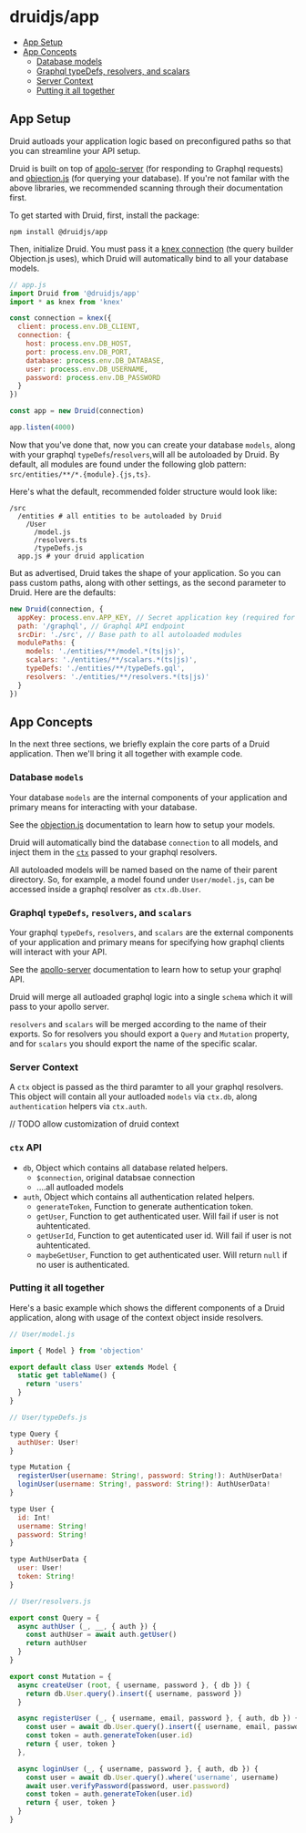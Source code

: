 # druidjs/app

- [App Setup](#app-setup)
- [App Concepts](#app-concepts)
  - [Database models](#database-models)
  - [Graphql typeDefs, resolvers, and scalars](#database-models)
  - [Server Context](#context)
  - [Putting it all together](#putting-it-all-together)

## App Setup

Druid autloads your application logic based on preconfigured paths so that you can streamline your API setup.

Druid is built on top of [apolo-server](https://github.com/apollographql/apollo-server) (for responding to Graphql requests) and [objection.js](https://github.com/Vincit/objection.js/) (for querying your database). If you're not familar with the above libraries, we recommended scanning through their documentation first.

To get started with Druid, first, install the package: 

```
npm install @druidjs/app
```

Then, initialize Druid. You must pass it a [knex connection](https://github.com/tgriesser/knex) (the query builder Objection.js uses), which Druid will automatically bind to all your database models.

```js
// app.js
import Druid from '@druidjs/app'
import * as knex from 'knex'

const connection = knex({
  client: process.env.DB_CLIENT,
  connection: {
    host: process.env.DB_HOST,
    port: process.env.DB_PORT,
    database: process.env.DB_DATABASE,
    user: process.env.DB_USERNAME,
    password: process.env.DB_PASSWORD
  }
})

const app = new Druid(connection)

app.listen(4000)
```

Now that you've done that, now you can create your database `models`, along with your graphql `typeDefs`/`resolvers`,will all be autoloaded by Druid. By default, all modules are found under the following glob pattern: `src/entities/**/*.{module}.{js,ts}`.

Here's what the default, recommended folder structure would look like:

```
/src
  /entities # all entities to be autoloaded by Druid 
    /User
      /model.js
      /resolvers.ts
      /typeDefs.js
  app.js # your druid application
```

But as advertised, Druid takes the shape of your application. So you can pass custom paths, along with other settings, as the second parameter to Druid. Here are the defaults:

```js
new Druid(connection, {
  appKey: process.env.APP_KEY, // Secret application key (required for authentation helpers)
  path: '/graphql', // Graphql API endpoint
  srcDir: './src', // Base path to all autoloaded modules
  modulePaths: {
    models: './entities/**/model.*(ts|js)',
    scalars: './entities/**/scalars.*(ts|js)',
    typeDefs: './entities/**/typeDefs.gql',
    resolvers: './entities/**/resolvers.*(ts|js)'
  }
})

```

## App Concepts 

In the next three sections, we briefly explain the core parts of a Druid application. Then we'll bring it all together with example code.

### Database `models`

Your database `models` are the internal components of your application and primary means for interacting with your database.

See the [objection.js](https://github.com/Vincit/objection.js/) documentation to learn how to setup your models. 

Druid will automatically bind the database `connection` to all models, and inject them in the [`ctx`](#server-context) passed to your graphql resolvers.

All autoloaded models will be named based on the name of their parent directory. So, for example, a model found under `User/model.js`, can be accessed inside a graphql resolver as `ctx.db.User`.

### Graphql `typeDefs`, `resolvers`, and `scalars`

Your graphql `typeDefs`, `resolvers`, and `scalars` are the external components of your application and primary means for specifying how graphql clients will interact with your API.

See the [apollo-server](https://github.com/apollographql/apollo-server) documentation to learn how to setup your graphql API.

Druid will merge all autloaded graphql logic into a single `schema` which it will pass to your apollo server.

`resolvers` and `scalars` will be merged according to the name of their exports. So for resolvers you should export a `Query` and `Mutation` property, and for `scalars` you should export the name of the specific scalar.

### Server Context

A `ctx` object is passed as the third paramter to all your graphql resolvers. This object will contain all your autloaded `models` via `ctx.db`, along `authentication` helpers via `ctx.auth`.

// TODO allow customization of druid context

### `ctx` API

* `db`, Object which contains all database related helpers.
  - `$connection`, original databsae connection
  - ....all autloaded models
* `auth`, Object which contains all authentication related helpers.
  - `generateToken`, Function to generate authentication token.
  - `getUser`, Function to get authenticated user. Will fail if user is not auhtenticated.
  - `getUserId`, Function to get autenticated user id. Will fail if user is not auhtenticated.
  - `maybeGetUser`, Function to get authenticated user. Will return `null` if no user is authenticated.


### Putting it all together

Here's a basic example which shows the different components of a Druid application, along with usage of the context object inside resolvers.

```js
// User/model.js

import { Model } from 'objection'

export default class User extends Model {
  static get tableName() {
    return 'users'
  }
}

// User/typeDefs.js

type Query {
  authUser: User!
}

type Mutation {
  registerUser(username: String!, password: String!): AuthUserData!
  loginUser(username: String!, password: String!): AuthUserData!
}

type User {
  id: Int! 
  username: String! 
  password: String!
}

type AuthUserData {
  user: User!
  token: String!
}

// User/resolvers.js

export const Query = {
  async authUser (_, __, { auth }) {
    const authUser = await auth.getUser()
    return authUser
  }
}

export const Mutation = {
  async createUser (root, { username, password }, { db }) {
    return db.User.query().insert({ username, password })
  }

  async registerUser (_, { username, email, password }, { auth, db }) {
    const user = await db.User.query().insert({ username, email, password })
    const token = auth.generateToken(user.id)
    return { user, token }
  },

  async loginUser (_, { username, password }, { auth, db }) {
    const user = await db.User.query().where('username', username)
    await user.verifyPassword(password, user.password)
    const token = auth.generateToken(user.id)
    return { user, token }
  }
}
```
